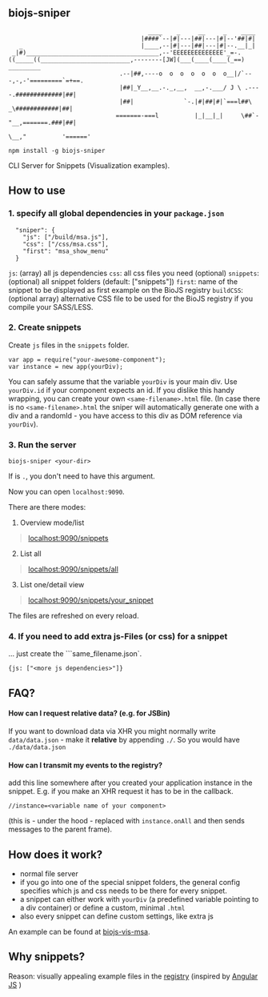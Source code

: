 biojs-sniper
-------------

```
                                       ____    _     __     _    ____
                                     |####`--|#|---|##|---|#|--'##|#|
   _                                 |____,--|#|---|##|---|#|--.__|_|
 _|#)_____________________________________,--'EEEEEEEEEEEEEE'_=-.
((_____((_________________________,--------[JW](___(____(____(_==)        _________
                               .--|##,----o  o  o  o  o  o  o__|/`---,-,-'=========`=+==.
                               |##|_Y__,__.-._,__,  __,-.___/ J \ .----.#############|##|
                               |##|              `-.|#|##|#|`===l##\   _\############|##|
                              =======-===l          |_|__|_|     \##`-"__,=======.###|##|
                                                                  \__,"          '======'

 ```


```
npm install -g biojs-sniper
```

CLI Server for Snippets (Visualization examples).

How to use
----------

### 1. specify all global dependencies in your `package.json`

```
  "sniper": {
    "js": ["/build/msa.js"],
    "css": ["/css/msa.css"],
    "first": "msa_show_menu"
  }

```

`js`: (array) all js dependencies
`css`: all css files you need (optional)
`snippets`: (optional) all snippet folders (default: ["snippets"])
`first`: name of the snippet to be displayed as first example on the BioJS registry
`buildCSS`: (optional array) alternative CSS file to be used for the BioJS registry if you compile your SASS/LESS.


### 2. Create snippets

Create `js` files in the `snippets` folder.

```
var app = require("your-awesome-component");
var instance = new app(yourDiv);
```

You can safely assume that the variable `yourDiv` is your main div. Use `yourDiv.id` if your component expects an id.
If you dislike this handy wrapping, you can create your own `<same-filename>.html` file.
(In case there is no `<same-filename>.html` the sniper will automatically generate one with a div and a randomId - you have access to this div as DOM reference via `yourDiv`).

### 3. Run the server

```
biojs-sniper <your-dir>
```

If <your-dir> is `.`, you don't need to have this argument.

Now you can open `localhost:9090`.

There are there modes:

1) Overview mode/list

> [localhost:9090/snippets](http://localhost:9090/snippets)

2) List all

> [localhost:9090/snippets/all](http://localhost:9090/snippets/all)

3) List one/detail view

> [localhost:9090/snippets/your_snippet](http://localhost:9090/snippets/your_snippet])

The files are refreshed on every reload.

### 4. If you need to add extra js-Files (or css) for a snippet

... just create the ```same_filename.json`.

```
{js: ["<more js dependencies>"]}
```

FAQ?
-----

#### How can I request relative data? (e.g. for JSBin)

If you want to download data via XHR you might normally write `data/data.json` - make it __relative__ by appending `./`.
So you would have `./data/data.json`

#### How can I transmit my events to the registry?

add this line somewhere after you created your application instance in the snippet.
E.g. if you make an XHR request it has to be in the callback.

```
//instance=<variable name of your component>
```

(this is - under the hood - replaced with `instance.onAll` and then sends messages to the parent frame).

How does it work?
----------

* normal file server
* if you go into one of the special snippet folders, the general config specifies which js and css needs to be there for every snippet.
* a snippet can either work with `yourDiv` (a predefined variable pointing to a div container) or define a custom, minimal `.html`
* also every snippet can define custom settings, like extra js 

An example can be found at [biojs-vis-msa](https://github.com/greenify/biojs-vis-msa/tree/master/snippets).

Why snippets?
---------------------------

Reason: visually appealing example files in the [registry](http://registry.biojs.net/client/#/detail/biojs-vis-msa) (inspired by [Angular JS](https://docs.angularjs.org/api/ng/directive/ngClick) )

